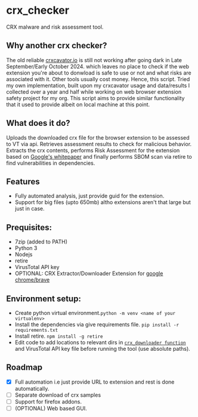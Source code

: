 # crx_checker
CRX malware and risk assessment tool.

## Why another crx checker?
The old reliable [crxcavator.io](http://crxcavator.io) is still not working after going dark in Late September/Early October 2024. which leaves no place to check if the web extension you're about to donwload is safe to use or not and what risks are associated with it. Other tools usually cost money. Hence, this script. Tried my own implementation, built upon my crxcavator usage and data/results I collected over a year and half while working on web browser extension safety project for my org. This script aims to provide similar functionality that it used to provide albeit on local machine at this point. 

## What does it do?
Uploads the downloaded crx file for the browser extension to be assessed to VT via api. Retrieves assessment results to check for malicious behavior. Extracts the crx contents, performs Risk Assessment for the extension based on [Google's whitepaper](https://storage.googleapis.com/support-kms-prod/H67pelgBrKlKSgvA24ooNwVYYx6emmcuJ0LD) and finally performs SBOM scan via retire to find vulnerabilities in dependencies.

## Features
- Fully automated analysis, just provide guid for the extension.
- Support for big files (upto 650mb) altho extensions aren't that large but just in case.

## Prequisites:
- 7zip (added to PATH)
- Python 3
- Nodejs
- retire
- VirusTotal API key
- OPTIONAL: CRX Extractor/Downloader Extension for [google chrome/brave](https://chromewebstore.google.com/search/CRX%20Extractor%2FDownloader)

## Environment setup:
- Create python virtual environment.`python -m venv <name of your virtualenv>`
- Install the dependencies via give requirements file. `pip install -r requirements.txt`
- Install retire. `npm install -g retire`
- Edit code to add locations to relevant dirs in [`crx_downloader function`](crx_checker.py) and VirusTotal API key file before running the tool (use absolute paths).

## Roadmap
- [x] Full automation i.e just provide URL to extension and rest is done automatically.
- [ ] Separate download of crx samples
- [ ] Support for firefox addons.
- [ ] (OPTIONAL) Web based GUI.
